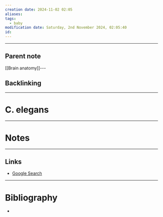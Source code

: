 ```yaml
---
creation date: 2024-11-02 02:05
aliases: 
tags:
  - baby
modification date: Saturday, 2nd November 2024, 02:05:40
id:
---
```

---

## Parent note
[[Brain anatomy]]---
## Backlinking


---
# C. elegans


---
# Notes


---
## Links
- [Google Search](https://www.google.com/search?q=C.+elegans)

---
# Bibliography
+ 